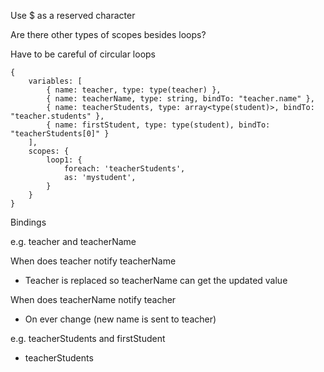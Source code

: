 Use $ as a reserved character

Are there other types of scopes besides loops?

Have to be careful of circular loops

```
{
	variables: [
		{ name: teacher, type: type(teacher) },
		{ name: teacherName, type: string, bindTo: "teacher.name" },
		{ name: teacherStudents, type: array<type(student)>, bindTo: "teacher.students" },
		{ name: firstStudent, type: type(student), bindTo: "teacherStudents[0]" }
	],
	scopes: {
		loop1: {
			foreach: 'teacherStudents',
			as: 'mystudent',
		}
	}
}
```

Bindings

e.g. teacher and teacherName

When does teacher notify teacherName
* Teacher is replaced so teacherName can get the updated value

When does teacherName notify teacher
* On ever change (new name is sent to teacher)

e.g. teacherStudents and firstStudent
* teacherStudents
